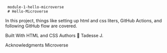      
     module-1-hello-microverse
     # Hello-Microverse
In this project, things like setting up html and css liters, GitHub Actions, and following GitHub flow are covered.



Built With
HTML and CSS
Authors
👤 Tadesse J.



Acknowledgments
  Microverse
  
